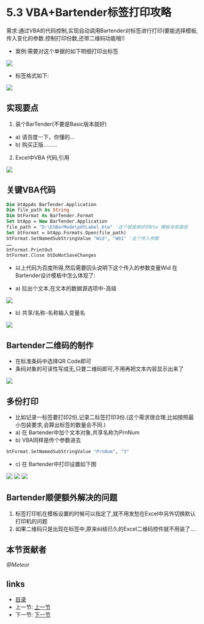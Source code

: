 # 5.3 VBA+Bartender标签打印攻略
需求:通过VBA的代码控制,实现自动调用Bartender对标签进行打印(要能选择模板,传入变化的参数.控制打印份数,还带二维码功能哦!)

* 案例:需要对这个单据的如下明细打印出标签

![](images/5.3.1.png?raw=true)

* 标签格式如下:

![](images/5.3.2.png?raw=true)

## 实现要点
1. 装个BarTender(不要是Basic版本就好)
 * a) 请百度一下，你懂的...
 * b) 购买正版………
2. Excel中VBA 代码,引用

![](images/5.3.3.png?raw=true)

## 关键VBA代码
```vb
Dim btAppAs BarTender.Application
Dim file_path As String
Dim btFormat As BarTender.Format
Set btApp = New BarTender.Application
file_path = "D:\ESBarMode\pdtLabel.btw" '这个就是做好的btw 模板存放路径
Set btFormat = btApp.Formats.Open(file_path)
btFormat.SetNamedSubStringValue "Wid", "W01" '这个传入参数
……
btFormat.PrintOut
btFormat.Close btDoNotSaveChanges
```

* 以上代码为百度所得,然后需要回头说明下这个传入的参数变量Wid 在Bartender设计模板中怎么体现了:

* a) 拉出个文本,在文本的数据源选项中-高级

![](images/5.3.4.png?raw=true)

* b) 共享/名称-名称输入变量名

![](images/5.3.5.png?raw=true)
 
## Bartender二维码的制作
 * 在标准条码中选择QR Code即可
 * 条码对象的可读性写成无,只要二维码即可,不用再把文本内容显示出来了

![](images/5.3.6.png?raw=true)
 
## 多份打印
* 比如记录一标签要打印2份,记录二标签打印3份.(这个需求很合理,比如按照最小包装要求,会算出标签的数量会不同.)
* a) 在 Bartender中加个文本对象,共享名称为PrnNum
* b) VBA同样是传个参数进去
```vb
btFormat.SetNamedSubStringValue "PrnNum", "3"
```
* c) 在 Bartender中打印设置如下图

![](images/5.3.7.png?raw=true) 
![](images/5.3.8.png?raw=true) 
![](images/5.3.9.png?raw=true) 
 
## Bartender顺便额外解决的问题
1. 标签打印机在模板设置的时候可以指定了,就不用发愁在Excel中另外切换默认打印机的问题
2. 如果二维码只是出现在标签中,原来纠结已久的Excel二维码控件就不用装了….

## 本节贡献者
*@Meteor* 

## links
  * [目录](<preface.md>)
  * 上一节: [上一节](<05.2.md>)
  * 下一节: [下一节](<05.4.md>)
